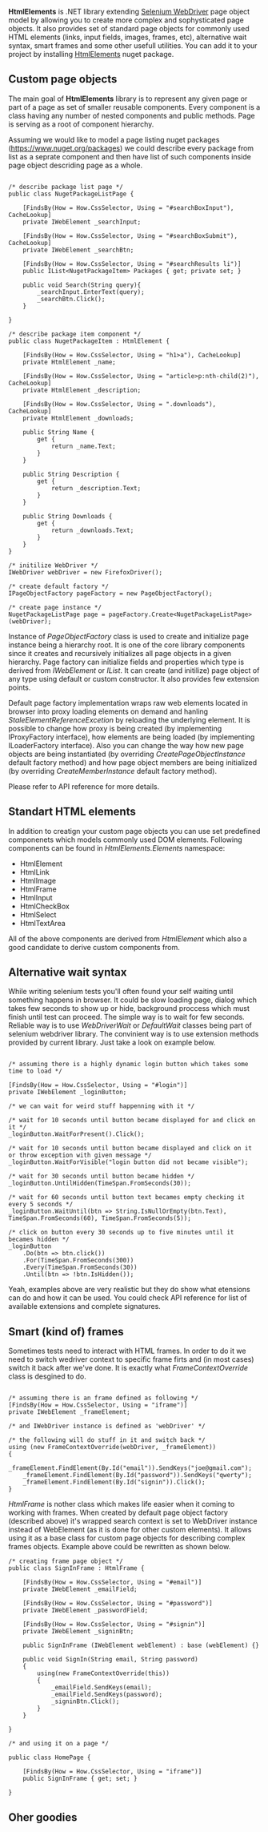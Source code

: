 **HtmlElements** is .NET library extending [Selenium WebDriver](https://github.com/SeleniumHQ/selenium) page object model by allowing you to create more complex and sophysticated page objects. It also provides set of standard page objects for commonly used HTML elements (links, input fields, images, frames, etc), alternative wait syntax, smart frames and some other usefull utilities. You can add it to your project by installing [HtmlElements](http://www.nuget.org/packages/HtmlElements/) nuget package.

## Custom page objects ##

The main goal of **HtmlElements** library is to represent any given page or part of a page as set of smaller reusable components. Every component is a class having any number of nested components and public methods. Page is serving as a root of component hierarchy.

Assuming we would like to model a page listing nuget packages (https://www.nuget.org/packages) we could describe every package from list as a seprate component and then have list of such components inside page object descriding page as a whole.

```

/* describe package list page */
public class NugetPackageListPage {
    
    [FindsBy(How = How.CssSelector, Using = "#searchBoxInput"), CacheLookup]
    private IWebElement _searchInput;

    [FindsBy(How = How.CssSelector, Using = "#searchBoxSubmit"), CacheLookup]
    private IWebElement _searchBtn;

    [FindsBy(How = How.CssSelector, Using = "#searchResults li")]
    public IList<NugetPackageItem> Packages { get; private set; }

    public void Search(String query){
        _searchInput.EnterText(query);
        _searchBtn.Click();
    }

}

/* describe package item component */
public class NugetPackageItem : HtmlElement {

    [FindsBy(How = How.CssSelector, Using = "h1>a"), CacheLookup]
    private HtmlElement _name;

    [FindsBy(How = How.CssSelector, Using = "article>p:nth-child(2)"), CacheLookup]
    private HtmlElement _description;

    [FindsBy(How = How.CssSelector, Using = ".downloads"), CacheLookup]
    private HtmlElement _downloads;

    public String Name { 
        get {
            return _name.Text;
        }
    }

    public String Description {
        get {
            return _description.Text;
        }
    }

    public String Downloads {
        get {
            return _downloads.Text;
        }
    }
}

/* initilize WebDriver */
IWebDriver webDriver = new FirefoxDriver();

/* create default factory */
IPageObjectFactory pageFactory = new PageObjectFactory();

/* create page instance */
NugetPackageListPage page = pageFactory.Create<NugetPackageListPage>(webDriver);

```

Instance of _PageObjectFactory_ class is used to create and initialize page instance being a hierarchy root. It is one of the core library components since it creates and recursively initializes all page objects in a given hierarchy. Page factory can initialize fields and properties which type is derived from _IWebElement_ or _IList<IWebElement>_. It can create (and initilize) page object of any type using default or custom constructor. It also provides few extension points.

Default page factory implementation wraps raw web elements located in browser into proxy loading elements on demand and hanling _StaleElementReferenceExcetion_ by reloading the underlying element. It is possible to change how proxy is being created (by implementing IProxyFactory interface), how elements are being loaded (by implementing ILoaderFactory interface). Also you can change the way how new page objects are being instantiated (by overriding _CreatePageObjectInstance_ default factory method) and how page object members are being initialized (by overriding _CreateMemberInstance_ default factory method).

Please refer to API reference for more details.

## Standart HTML elements ##

In addition to creatign your custom page objects you can use set predefined componenets which models commonly used DOM elements. Following components can be found in _HtmlElements.Elements_ namespace:

* HtmlElement
* HtmlLink
* HtmlImage
* HtmlFrame
* HtmlInput
* HtmlCheckBox
* HtmlSelect
* HtmlTextArea

All of the above components are derived from _HtmlElement_ which also a good candidate to derive custom components from.

## Alternative wait syntax ##
While writing selenium tests you'll often found your self waiting until something happens in browser. It could be slow loading page, dialog which takes few seconds to show up or hide, background proccess which must finish until test can proceed. The simple way is to wait for few seconds. Reliable way is to use _WebDriverWait_ or _DefaultWait_ classes being part of selenium webdriver library. The convinient way is to use extension methods provided by current library. Just take a look on example below.

```

/* assuming there is a highly dynamic login button which takes some time to load */

[FindsBy(How = How.CssSelector, Using = "#login")]
private IWebElement _loginButton;

/* we can wait for weird stuff happenning with it */

/* wait for 10 seconds until button became displayed for and click on it */
_loginButton.WaitForPresent().Click();

/* wait for 10 seconds until button became displayed and click on it or throw exception with given message */
_loginButton.WaitForVisible("login button did not became visible");

/* wait for 30 seconds until button became hidden */
_loginButton.UntilHidden(TimeSpan.FromSeconds(30));

/* wait for 60 seconds until button text becames empty checking it every 5 seconds */
_loginButton.WaitUntil(btn => String.IsNullOrEmpty(btn.Text), TimeSpan.FromSeconds(60), TimeSpan.FromSeconds(5));

/* click on button every 30 seconds up to five minutes until it becames hidden */
_loginButton
    .Do(btn => btn.click())
    .For(TimeSpan.FromSeconds(300))
    .Every(TimeSpan.FromSeconds(30))
    .Until(btn => !btn.IsHidden());

```

Yeah, examples above are very realistic but they do show what etensions can do and how it can be used. You could check API reference for list of available extensions and complete signatures.

## Smart (kind of) frames ##
Sometimes tests need to interact with HTML frames. In order to do it we need to switch wedriver context to specific frame firts and (in most cases) switch it back after we've done. It is exactly what _FrameContextOverride_ class is desgined to do.

```

/* assuming there is an frame defined as following */
[FindsBy(How = How.CssSelector, Using = "iframe")]
private IWebElement _frameElement;

/* and IWebDriver instance is defined as 'webDriver' */

/* the following will do stuff in it and switch back */
using (new FrameContextOverride(webDriver, _frameElement))
{
    _frameElement.FindElement(By.Id("email")).SendKeys("joe@gmail.com");
    _frameElement.FindElement(By.Id("password")).SendKeys("qwerty");
    _frameElement.FindElement(By.Id("signin")).Click();
}

```

_HtmlFrame_ is nother class which makes life easier when it coming to working with frames. When created by default page object factory (described above) it's wrapped search context is set to WebDriver instance instead of WebElement (as it is done for other custom elements). It allows using it as a base class for custom page objects for describing complex frames objects. Example above could be rewritten as shown below.

```
/* creating frame page object */
public class SignInFrame : HtmlFrame {

    [FindsBy(How = How.CssSelector, Using = "#email")]
    private IWebElement _emailField;

    [FindsBy(How = How.CssSelector, Using = "#password")]
    private IWebElement _passwordField;

    [FindsBy(How = How.CssSelector, Using = "#signin")]
    private IWebElement _signinBtn;

    public SignInFrame (IWebElement webElement) : base (webElement) {}

    public void SignIn(String email, String password) 
    {
        using(new FrameContextOverride(this))
        {
            _emailField.SendKeys(email);
            _emailField.SendKeys(password);
            _signinBtn.Click();
        }
    }

}

/* and using it on a page */

public class HomePage {
    
    [FindsBy(How = How.CssSelector, Using = "iframe")]
    public SignInFrame { get; set; }

}

```

## Oher goodies ##


